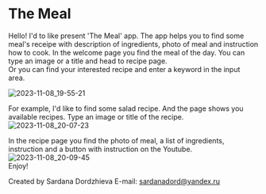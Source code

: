 # The Meal

Hello! I'd to like present 'The Meal' app. The app helps you to find some meal's receipe with description of ingredients, photo of meal and instruction how to cook.
In the welcome page you find the meal of the day. You can type an image or a title and head to recipe page. <br>
Or you can find your interested recipe and enter a keyword in the input area.

![2023-11-08_19-55-21](https://github.com/SardanaMir/neobis-front-themeal/assets/134269662/00e7ee51-d8aa-4b4d-ba81-d1789cb3a84d)

For example, I'd like to find some salad recipe. And the page shows you available recipes. Type an image or title of the recipe.<br>
![2023-11-08_20-07-23](https://github.com/SardanaMir/neobis-front-themeal/assets/134269662/5ac07712-9e88-4ea2-ac64-0cd8ab94b486)

In the recipe page you find the photo of meal, a list of ingredients, instruction and a button with instruction on the Youtube.<br>
![2023-11-08_20-09-45](https://github.com/SardanaMir/neobis-front-themeal/assets/134269662/ade509b7-4c0a-4612-9aa1-755e2d0ce60b)
<br>Enjoy!

Created by Sardana Dordzhieva
E-mail: sardanadord@yandex.ru
